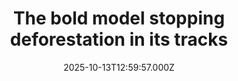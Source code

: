 ---
title: "The bold model stopping deforestation in its tracks"
date: 2025-10-13T12:59:57.000Z
category: Human Kindness
externalLink: "https://www.positive.news/environment/the-bold-model-stopping-deforestation-in-its-tracks/"
image: ""
excerpt: "A pioneering effort to protect rainforests involves providing no-strings-attached cash to forest communities The post The bold model stopping deforestation in its tracks appeared first on Positive News.…"
---